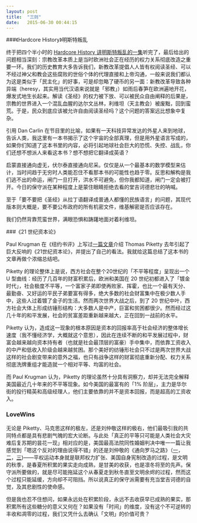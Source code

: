 ```yaml
---
layout: post
title:  "三则"
date:   2015-06-30 00:44:15
---
```



###《Hardcore History》明斯特叛乱

终于把四个半小时的 [Hardcore History 讲明斯特叛乱的一集](http://www.dancarlin.com/product/hardcore-history-48-prophets-of-doom/)听完了，最后给出的问题相当深刻：宗教改革本质上是当时欧洲社会正在经历的权力关系彻底改造之重要一环。我们的历史教育大多告诉我们，新教改革提倡人人皆有权阅读圣经、可以不经过神父和教会这些腐败的世俗个体的代理直接和上帝沟通，一般来说我们都认为这是类似于「民主化」的好事，可是却忽略了硬币的另一面：新教改革导致各种异端（heresy，其实用当代汉语来说就是「邪教」）如雨后春笋在欧洲遍地开花，爆发式地生长起来。解读《圣经》的权力被下放、可以被民众自由阐释的后果是，宗教的世界进入一个混乱血腥的达尔文丛林，利维坦（天主教会）被废黜，回到蛮荒。于是，民众到底应该被允许自由阅读圣经吗？这个问题的答案远比想象中复杂。

引用 Dan Carlin 在节目里的比喻，如果有一天科技异常发达的外星人来到地球，告诉人类，我这里有一本书揭示了这个宇宙的全部真理，但是用外星语言写成的，如果你们知道了这本书里的内容，必将引起地球社会巨大的恐慌、失控、战乱，你们还想不想派人来看这本书？想不想把它翻译成英语？

启蒙直接通向虚无，伏尔泰直接通向尼采。仅仅是从一个最基本的数学模型来估计，当时间趋于无穷时人类能忍住不看那本书的可能性也趋于零。反思和解构是我们逃不出的命运，闸门一旦打开，洪水不可避免，但你我都知道，闸门一定会被打开。今日的保守派在某种程度上是蒙住眼睛拒绝去看的堂吉诃德悲壮的呐喊。

至于「要不要把《圣经》从拉丁语翻译成普通人都懂的民族语言」的问题，其现代版本则大概是，要不要公布政府的所有机密文件，维基解密是否应该存在。

我们仍然背靠荒蛮世界，满眼恐惧和踌躇地面对着利维坦。

###《21 世纪资本论》

Paul Krugman 在《纽约书评》上写过[一篇文章](http://www.nybooks.com/articles/archives/2014/may/08/thomas-piketty-new-gilded-age/)介绍 Thomas Piketty 去年引起了巨大反响的《21世纪资本论》，并提出了自己的看法。我就给这篇总结了这本书的文章再做个浓缩总结吧。

Piketty 的理论整体上是说，西方社会在整个20世纪的「不平等程度」呈现出一个 U 型曲线：经历了几百年的财富积累后，欧洲和美国在 20 世纪初都进入了「镀金时代」，社会极度不平等，一个富家子弟即使再败家、挥霍，也比一个最有天分、最勤奋、又好运的平民子弟要富有得多，绝大多数的社会财富集中在极少数人手中，这些人过着镀了金子的生活。然而两次世界大战之后，到了 20 世纪中叶，西方社会大体上形成纺锤形结构：大多数人是中产，巨富和贫困都很少。然而经过这几十年的和平发展，社会的贫富差距重新越来越大，正在回到一战前的水平。

Piketty 认为，造成这一现象的根本原因是资本的回报率高于社会经济的整体增长速度（我不懂经济学，大概就这个意思），因此在连续不断的和平发展过程中，财富会越来越向资本持有者（也就是社会最顶层的富豪）手中集中，而依靠工资收入的中产和低收入阶级会越来越贫困。那个美好的纺锤形社会只不过是两次世界大战这样的社会剧变带来的意外之福，也只有战争这样的财富彻底重新分配、权力关系彻底洗牌重组才能造就一个相对平等、均富的社会。

而 Paul Krugman 认为，Piketty 的理论虽然十分具有洞察力，却并无法完全解释美国最近几十年来的不平等现象。如今美国的最富有的「1% 阶层」，主力是华尔街的投行精英和高级经理人，他们主要依靠的并不是资本回报，而是超高的工资收入。

### LoveWins

无论是 Piketty、马克思这样的极左，还是刘仲敬这样的极右，他们最吸引我的共同特点都是具有悲剧气魄的宏大论断。与此处「真正的平等只可能是人类社会大灾难后复苏期的昙花一现」相对应的是，美国最高法院同性婚姻判决中唯一一篇让我感觉到「嗯这个反对的理由说得不错」的还是刘仲敬的《通向罗马之路》（[一](http://mp.weixin.qq.com/s?__biz=MzA5OTAyNTc5Mw==&mid=207318675&idx=2&sn=51a32b4763b049df78a4f2daa8ff0b58&scene=6#rd)，[二](http://mp.weixin.qq.com/s?__biz=MzA5OTAyNTc5Mw==&mid=207318675&idx=1&sn=3480160500da48f4aba5ca3e0236029d)，[三](http://mp.weixin.qq.com/s?__biz=MzA5OTAyNTc5Mw==&mid=207357394&idx=1&sn=b587841e22ab608f8c755c9c6cf4f1e7&scene=6#rd))——平权运动本身就是联邦权力扩张、美国自身宪制改造的过程，是文明的秋季，是春夏所积累的果实走向成熟，是甘美的收获，也是凛冬将至的先声。保守派所要做的，就是尽可能拖延这个从春夏走到秋冬直至文明余烬的过程，然而这个过程只能延缓，方向却不可阻挡。所以说真正的保守派需要有充当堂吉诃德的自觉，及其悲剧性的使命感。

但是我也忍不住想问，如果永远处在积累阶段，永远不去收获早已成熟的果实，那积累所有这些糖分的意义又何在？如果没有「时间」的维度，没有这个不可逆转的丰收和凋零的过程，我们又凭什么去确认「文明」的价值可贵？

